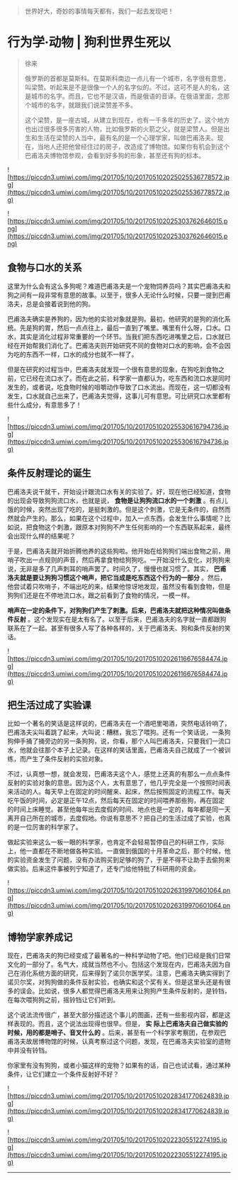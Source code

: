 > 世界好大，奇妙的事情每天都有，我们一起去发现吧！

# 行为学·动物 | 狗利世界生死以

> 徐来
> 
> 俄罗斯的首都是莫斯科。在莫斯科南边一点儿有一个城市，名字很有意思，叫梁赞。听起来是不是很像一个人的名字似的。不过，这可不是人的名，这是城市的名字。而且，它也不是汉语，而是俄语的音译。在俄语里面，念那个城市的名字，就跟我们说梁赞差不多。
> 
> 这个梁赞，是一座古城，从建立到现在，也有一千多年的历史了。这个地方也出过很多很多厉害的人物，比如俄罗斯的火箭之父，就是梁赞人。但是出生和生活在梁赞的人当中，最有名的是一个心理学家，叫做巴甫洛夫。现在，当地人还把他曾经住过的房子，改造成了博物馆。如果你有机会到这个巴甫洛夫博物馆参观，会看到好多狗的形象，甚至还有狗的标本。

![https://piccdn3.umiwi.com/img/201705/10/201705102025025536778572.jpg](https://piccdn3.umiwi.com/img/201705/10/201705102025025536778572.jpg)

![https://piccdn3.umiwi.com/img/201705/10/201705102025303762646015.png](https://piccdn3.umiwi.com/img/201705/10/201705102025303762646015.png)

## 食物与口水的关系

这里为什么会有这么多狗呢？难道巴甫洛夫是一个宠物饲养员吗？其实巴甫洛夫和狗之间有一段非常有意思的故事。以至于，很多人无论什么时候，只要一提到巴甫洛夫，总是会接着说到他的狗。

巴甫洛夫确实是养狗的，因为他的实验对象就是狗。最初，他研究的是狗的消化系统。先是狗的胃，然后一点点往上，最后一直到了嘴里。嘴里有什么呀，口水。口水，其实是消化过程非常重要的一个环节。当我们把东西吃进嘴里之后，口水就已经在开始帮我们消化了。巴甫洛夫则开始研究不同的食物对口水的影响，会不会因为吃的东西不一样，口水的成分也就不一样了。

但是在研究的过程当中，巴甫洛夫就发现一个很有意思的现象，在狗吃到食物之前，它已经在流口水了。而在此之前，科学家一直都认为，吃东西和流口水是同时发生的，或者说，吃食物时候的咀嚼动作导致了口水流出。而现在，这一切都没有发生，口水就自己出来了，巴甫洛夫觉得，这事儿可有意思。可比研究口水里都有些什么成分，有意思多了！

![https://piccdn3.umiwi.com/img/201705/10/201705102025530616794736.jpg](https://piccdn3.umiwi.com/img/201705/10/201705102025530616794736.jpg)

## 条件反射理论的诞生

巴甫洛夫说干就干，开始设计跟流口水有关的实验了。好，现在他已经知道，食物的出现会导致狗狗流口水，也就是说， **食物是让狗狗流口水的一个刺激** 。有点儿饿的时候，突然出现了吃的，是挺刺激的。但是这个刺激，它是无条件的，自然而然就会产生的。那么，如果在这个过程中，加入一点东西，会发生什么事情呢？比如说，把食物这个刺激，跟原本对狗狗不产生任何影响的一个东西联系起来，最终会出现什么样的结果呢？

于是，巴甫洛夫就开始折腾他养的这些狗啦。他开始在给狗狗们端出食物之前，用哨子吹出一点规则的声音，然后再拿食物给狗狗吃。一开始没什么变化，对狗狗来说，无非是多了几声刺耳的哨声罢了。时间久了，慢慢也就习惯了。其实， **巴甫洛夫就是要让狗狗习惯这个哨声，把它当成是吃东西这个行为的一部分** 。然后，他尝试着只吹哨子，不端出吃的来，结果他惊讶地发现，虽然没有看到食物，但是狗狗们还是在不停地流口水，跟之前看到了食物的情况，一模一样。

 **哨声在一定的条件下，对狗狗们产生了刺激。后来，巴甫洛夫就把这种情况叫做条件反射** 。这个发现实在是太有名了。以至于后来，巴甫洛夫的名字就一直都跟狗联系在了一起。甚至有很多人写了各种各样的，关于巴甫洛夫、狗和条件反射的笑话。

![https://piccdn3.umiwi.com/img/201705/10/201705102026116676584474.jpg](https://piccdn3.umiwi.com/img/201705/10/201705102026116676584474.jpg)

## 把生活过成了实验课

比如一个著名的笑话是这样说的，巴甫洛夫在一个酒吧里喝酒，突然电话铃响了，巴甫洛夫尖叫着跳了起来，大叫说：糟糕，我忘了喂狗。还有一个笑话说，一条狗狗伸手捅了捅旁边的另一条狗狗，说，你看，那个人叫巴甫洛夫，只要我们一流口水，他就会往那个本子上记录。在这样的笑话里面，巴甫洛夫自己就成了一个被训练，而产生了条件反射的实验对象。

不过，认真想一想，就会发现，巴甫洛夫这个人，感觉上还真的有那么一点点条件反射的实验对象的意思。因为这个人，太有意思了，他几乎完全是一个按照时间表来活动的人。每天早上在固定的时间醒来、起床，然后按照固定的流程工作。每天吃午饭的时间，必定是正午12点，然后每天在固定的时间喂养那些狗，再在固定的时间上床睡觉。甚至他每年出去度假的时间、地点也是一定的，每年都是同一天离开自己所在的城市，去度假地。你说有意思不？把自己的生活过成了实验，也真的是一位厉害的科学家了。

做起实验来这么一板一眼的科学家，也肯定不会轻易暂停自己的科研工作，实际上，他一直都在不断地做各种实验。一直做到俄国的十月革命之后，那个时候，他的实验资金发生了问题，没有办法购买到足够的狗了，于是不得不让助手去偷狗来做实验。后来这件事被列宁知道了，还专门给他特批了科研用的资金。

![https://piccdn3.umiwi.com/img/201705/10/201705102026319970601064.png](https://piccdn3.umiwi.com/img/201705/10/201705102026319970601064.png)

## 博物学家养成记

现在，巴甫洛夫的狗已经变成了最著名的一种科学动物了吧。他们已经是我们日常文化的一部分了。名气大，成就当然也不小。包括这个发现在内，巴甫洛夫因为自己在消化系统方面的研究，后来得到了诺贝尔医学奖。注意，巴甫洛夫确实得到了诺贝尔奖，对狗狗做的条件反射实验，也确实和这个奖有关。但是这里头还是有很多的误会。比如说，很多人都觉得巴甫洛夫用来让狗狗产生条件反射的，是铃铛，在每次喂狗狗之前，摇铃铛让它们听到。

这个说法流传很广，甚至大部分描述这个事儿的图画，还有一些影视内容，都是这样表现的。而且，这个说法出现得也很早。但是， **实**  **际上巴甫洛夫自己做实验的时候，用的都是哨子、音叉什么的** 。后来，甚至有一个科学家考察团，在参观巴甫洛夫故居博物馆的时候，认真考察过这个问题，发现，在巴甫洛夫实验室的遗物中并没有铃铛。

你家里有没有狗狗，或者小猫这样的宠物？如果有的话，自己也试试看，通过某种条件，让它们建立一个条件反射好不好？

![https://piccdn3.umiwi.com/img/201705/10/201705102028341770624839.jpg](https://piccdn3.umiwi.com/img/201705/10/201705102028341770624839.jpg)

![https://piccdn3.umiwi.com/img/201705/10/201705102022305512274195.jpg](https://piccdn3.umiwi.com/img/201705/10/201705102022305512274195.jpg)

---
